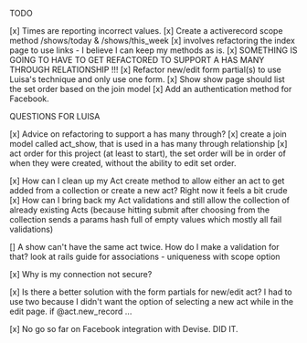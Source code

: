TODO

[x] Times are reporting incorrect values.
[x] Create a activerecord scope method /shows/today & /shows/this_week
  [x] involves refactoring the index page to use links - I believe I can keep my methods as is.
[x] SOMETHING IS GOING TO HAVE TO GET REFACTORED TO SUPPORT A HAS MANY  THROUGH RELATIONSHIP !!!
[x] Refactor new/edit form partial(s) to use Luisa's technique and only use one form.
[x] Show show page should list the set order based on the join model
[x] Add an authentication method for Facebook.





QUESTIONS FOR LUISA

[x] Advice on refactoring to support a has many through?
  [x] create a join model called act_show, that is used in a has many through relationship
  [x] act order 
    for this project (at least to start), the set order will be in order of when they were created, without the ability to edit set order.


[x] How can I clean up my Act create method to allow either an act to get added from a collection or create a new act?  Right now it feels a bit crude
[x] How can I bring back my Act validations and still allow the collection of already existing Acts (because hitting submit after choosing from the collection sends a params hash full of empty values which mostly all fail validations)

[] A show can't have the same act twice.  How do I make a validation for that?
look at rails guide for associations - uniqueness with scope option

[x] Why is my connection not secure?

[x] Is there a better solution with the form partials for new/edit act?  I had to use two because I didn't want the option of selecting a new act while in the edit page.
  if @act.new_record ...

[x] No go so far on Facebook integration with Devise. DID IT.






